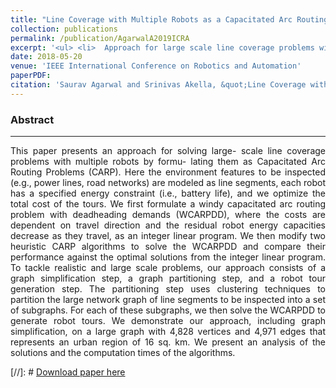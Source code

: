 ```yaml
---
title: "Line Coverage with Multiple Robots as a Capacitated Arc Routing Problem"
collection: publications
permalink: /publication/AgarwalA2019ICRA
excerpt: '<ul> <li>  Approach for large scale line coverage problems with multiple robots formulated as Arc Routing Problem<li>  Consideration of practical factors such as battery capacity, wind speed <li> Development of Integer Linear Programming model and heuristic algorithms'
date: 2018-05-20
venue: 'IEEE International Conference on Robotics and Automation'
paperPDF: 
citation: 'Saurav Agarwal and Srinivas Akella, &quot;Line Coverage with Multiple Robots as a Capacitated Arc Routing Problem,&quot; in <i>IEEE International Conference on Robotics and Automation</i>, May 2019 (under review).'
---
```

### Abstract
---
<div style="text-align: justify"> 
This paper presents an approach for solving large-
scale line coverage problems with multiple robots by formu-
lating them as Capacitated Arc Routing Problems (CARP).
Here the environment features to be inspected (e.g., power
lines, road networks) are modeled as line segments, each
robot has a specified energy constraint (i.e., battery life), and
we optimize the total cost of the tours. We first formulate
a windy capacitated arc routing problem with deadheading
demands (WCARPDD), where the costs are dependent on travel
direction and the residual robot energy capacities decrease as
they travel, as an integer linear program. We then modify
two heuristic CARP algorithms to solve the WCARPDD and
compare their performance against the optimal solutions from
the integer linear program. To tackle realistic and large scale
problems, our approach consists of a graph simplification step,
a graph partitioning step, and a robot tour generation step.
The partitioning step uses clustering techniques to partition
the large network graph of line segments to be inspected into
a set of subgraphs. For each of these subgraphs, we then solve
the WCARPDD to generate robot tours. We demonstrate our
approach, including graph simplification, on a large graph with
4,828 vertices and 4,971 edges that represents an urban region
of 16 sq. km. We present an analysis of the solutions and the
computation times of the algorithms.
</div>

 [//]: #  [Download paper here](http://academicpages.github.io/files/paper1.pdf) 

